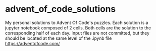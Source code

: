 # advent_of_code_solutions
My personal solutions to Advent Of Code's puzzles.
Each solution is a jupyter notebook composed of 2 cells. Both cells are the solution to the corresponding half of each day.
Input files are not committed, but they should be located at the same level of the .ipynb file
https://adventofcode.com/
